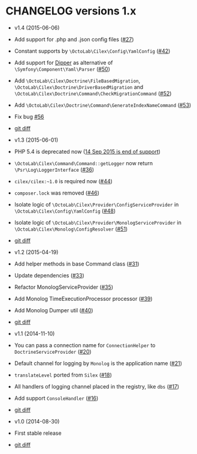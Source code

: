 CHANGELOG versions 1.x
======================

* v1.4 (2015-06-06)

 * Add support for .php and .json config files ([#27](../../issues/27))
 * Constant supports by `\OctoLab\Cilex\Config\YamlConfig` ([#42](../../issues/42))
 * Add support for [Dipper](https://github.com/secondparty/dipper) as alternative of `\Symfony\Component\Yaml\Parser`
 ([#50](../../issues/50))
 * Add `\OctoLab\Cilex\Doctrine\FileBasedMigration`, `\OctoLab\Cilex\Doctrine\DriverBasedMigration` and
 `\OctoLab\Cilex\Doctrine\Command\CheckMigrationCommand` ([#52](../../issues/52))
 * Add `\OctoLab\Cilex\Doctrine\Command\GenerateIndexNameCommand` ([#53](../../issues/53))
 * Fix bug [#56](../../issues/56)
 * [git diff](../../compare/v1.3.2...v1.4.3)

* v1.3 (2015-06-01)

 * PHP 5.4 is deprecated now ([14 Sep 2015 is end of support](http://php.net/supported-versions.php))
 * `\OctoLab\Cilex\Command\Command::getLogger` now return `\Psr\Log\LoggerInterface` ([#36](../../issues/36))
 * `cilex/cilex:~1.0` is required now ([#44](../../issues/44))
 * `composer.lock` was removed ([#46](../../issues/46))
 * Isolate logic of `\OctoLab\Cilex\Provider\ConfigServiceProvider` in `\OctoLab\Cilex\Config\YamlConfig`
 ([#48](../../issues/48))
 * Isolate logic of `\OctoLab\Cilex\Provider\MonologServiceProvider` in `\OctoLab\Cilex\Monolog\ConfigResolver`
 ([#51](../../issues/51))
 * [git diff](../../compare/v1.2.3...v1.3.2)

* v1.2 (2015-04-19)

 * Add helper methods in base Command class ([#31](../../issues/31))
 * Update dependencies ([#33](../../issues/33))
 * Refactor MonologServiceProvider ([#35](../../issues/35))
 * Add Monolog TimeExecutionProcessor processor ([#39](../../issues/39))
 * Add Monolog Dumper util ([#40](../../issues/40))
 * [git diff](../../compare/v1.1.4...v1.2.3)

* v1.1 (2014-11-10)

 * You can pass a connection name for `ConnectionHelper` to `DoctrineServiceProvider` ([#20](../../issues/20))
 * Default channel for logging by `Monolog` is the application name ([#21](../../issues/21))
 * `translateLevel` ported from `Silex` ([#18](../../issues/18))
 * All handlers of logging channel placed in the registry, like `dbs` ([#17](../../issues/17))
 * Add support `ConsoleHandler` ([#16](../../issues/16))
 * [git diff](../../compare/v1.0.1...v1.1.4)

* v1.0 (2014-08-30)

 * First stable release
 * [git diff](../../compare/v0.6...v1.0.1)
